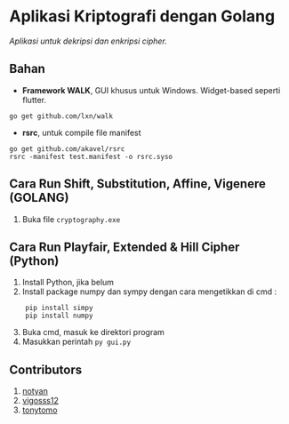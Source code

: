 # Aplikasi Kriptografi dengan Golang

_Aplikasi untuk dekripsi dan enkripsi cipher._

## Bahan

* __Framework WALK__, GUI khusus untuk Windows. Widget-based seperti flutter.
```
go get github.com/lxn/walk
```

* __rsrc__, untuk compile file manifest
```
go get github.com/akavel/rsrc
rsrc -manifest test.manifest -o rsrc.syso
```

## Cara Run Shift, Substitution, Affine, Vigenere (GOLANG)

1. Buka file `cryptography.exe`

## Cara Run Playfair, Extended & Hill Cipher (Python)

1. Install Python, jika belum
2. Install package numpy dan sympy dengan cara mengetikkan di cmd :
```
	pip install simpy
	pip install numpy
```
3. Buka cmd, masuk ke direktori program
4. Masukkan perintah `py gui.py`

## Contributors

1. [notyan](github.com/notyan)
2. [vigosss12](github.com/vigosss12)
3. [tonytomo](github.com/tonytomo)